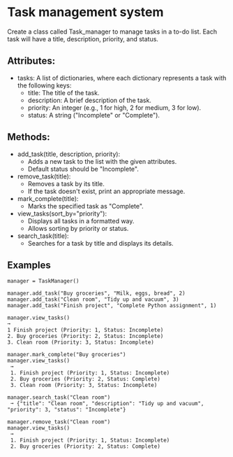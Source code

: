 # Task management system

Create a class called Task_manager to manage tasks in a to-do list. Each task will have a title, description, priority, and status.

## Attributes:
* tasks: A list of dictionaries, where each dictionary represents a task with the following keys:
  * title: The title of the task.
  * description: A brief description of the task.
  * priority: An integer (e.g., 1 for high, 2 for medium, 3 for low).
  * status: A string ("Incomplete" or "Complete").

## Methods:
* add_task(title, description, priority):
  * Adds a new task to the list with the given attributes.
  * Default status should be "Incomplete".
* remove_task(title):
  * Removes a task by its title.
  * If the task doesn't exist, print an appropriate message.
* mark_complete(title):
  * Marks the specified task as "Complete".
* view_tasks(sort_by="priority"):
  * Displays all tasks in a formatted way.
  * Allows sorting by priority or status.
* search_task(title):
  * Searches for a task by title and displays its details.

## Examples
```
manager = TaskManager()

manager.add_task("Buy groceries", "Milk, eggs, bread", 2)
manager.add_task("Clean room", "Tidy up and vacuum", 3)
manager.add_task("Finish project", "Complete Python assignment", 1)

manager.view_tasks()
➞ 
1 Finish project (Priority: 1, Status: Incomplete)
2. Buy groceries (Priority: 2, Status: Incomplete)
3. Clean room (Priority: 3, Status: Incomplete)

manager.mark_complete("Buy groceries")
manager.view_tasks()
 ➞ 
 1. Finish project (Priority: 1, Status: Incomplete)
 2. Buy groceries (Priority: 2, Status: Complete)
 3. Clean room (Priority: 3, Status: Incomplete)

manager.search_task("Clean room")
 ➞ {"title": "Clean room", "description": "Tidy up and vacuum", "priority": 3, "status": "Incomplete"}

manager.remove_task("Clean room")
manager.view_tasks()
 ➞ 
 1. Finish project (Priority: 1, Status: Incomplete)
 2. Buy groceries (Priority: 2, Status: Complete)
```
